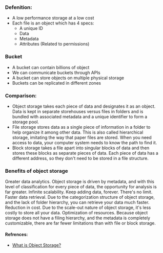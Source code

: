 <!-- Space: RD -->
<!-- What is Object Storage -->

### Defenition:
- A low performance storage at a low cost
- Each file is an object which has 4 specs:
  - A unique ID
  - Data
  - Metadata
  - Attributes (Related to permissions)
### Bucket
- A bucket can contain billions of object
- We can communicate buckets through APIs
- A bucket can store objects on multiple physical storage
- Buckets can be replicated in different zones

### Comparison:
- Object storage takes each piece of data and designates it as an object. Data is kept in separate storehouses versus files in folders and is bundled with associated metadata and a unique identifier to form a storage pool.
- File storage stores data as a single piece of information in a folder to help organize it among other data. This is also called hierarchical storage, imitating the way that paper files are stored. When you need access to data, your computer system needs to know the path to find it.
- Block storage takes a file apart into singular blocks of data and then stores these blocks as separate pieces of data. Each piece of data has a different address, so they don't need to be stored in a file structure.

### Benefits of object storage
Greater data analytics. Object storage is driven by metadata, and with this level of classification for every piece of data, the opportunity for analysis is far greater.
Infinite scalability. Keep adding data, forever. There's no limit.
Faster data retrieval. Due to the categorization structure of object storage, and the lack of folder hierarchy, you can retrieve your data much faster.
Reduction in cost. Due to the scale-out nature of object storage, it's less costly to store all your data.
Optimization of resources. Because object storage does not have a filing hierarchy, and the metadata is completely customizable, there are far fewer limitations than with file or block storage.


#### Refrences:
- [What is Object Storage?](https://www.youtube.com/watch?v=ZfTOQJlLsAs)
